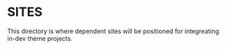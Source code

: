 # SITES

This directory is where dependent sites will be positioned for integreating in-dev theme projects.
